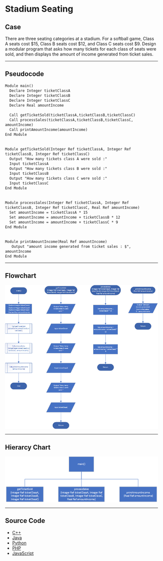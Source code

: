 # Stadium Seating

## Case

There are three seating categories at a stadium. For a softball game, Class A seats cost $15, Class B seats cost $12, and Class C seats cost $9. Design a modular program that asks how many tickets for each class of seats were sold, and then displays the amount of income generated from ticket sales.

<hr>

## Pseudocode

```
Module main()
  Declare Integer ticketClassA
  Declare Integer ticketClassB
  Declare Integer ticketClassC
  Declare Real amountIncome

  Call getTicketSold(ticketClassA,ticketClassB,ticketClassC)
  Call processSales(ticketClassA,ticketClassB,ticketClassC, amountIncome)
  Call printAmountIncome(amountIncome)
End Module


Module getTicketSold(Integer Ref ticketClassA, Integer Ref ticketClassB, Integer Ref ticketClassC)
  Output "How many tickets class A were sold :"
  Input ticketClassA
  Output "How many tickets class B were sold :"
  Input ticketClassB
  Output "How many tickets class C were sold :"
  Input ticketClassC
End Module


Module processSales(Integer Ref ticketClassA, Integer Ref ticketClassB, Integer Ref ticketClassC, Real Ref amountIncome)
  Set amountIncome = ticketClassA * 15
  Set amountIncome = amountIncome + ticketClassB * 12
  Set amountIncome = amountIncome + ticketClassC * 9
End Module


Module printAmountIncome(Real Ref amountIncome)
   Output "amount income generated from ticket sales : $", amountIncome
End Module
```

<hr>

## Flowchart

<img src="stadiumSeatingFlowchart.png"  >

<hr>

## Hierarcy Chart

<img src="stadiumSeatingHierarchychart.png"  >

<hr>

## Source Code

- [C++](stadiumSeating.cpp)
- [Java](stadiumSeating.java)
- [Python](stadiumSeating.py)
- [PHP](stadiumSeating.php)
- [JavaScript](stadiumSeating.js)
